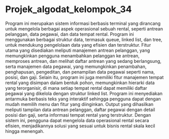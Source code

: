 # Projek_algodat_kelompok_34
Program ini merupakan sistem informasi berbasis terminal yang dirancang untuk mengelola berbagai aspek operasional sebuah rental, seperti antrean pelanggan, data pegawai, dan data tempat rental. Program ini menggunakan berbagai struktur data, termasuk queue, linked list, dan tree, untuk mendukung pengelolaan data yang efisien dan terstruktur. 
Fitur utama yang disediakan meliputi manajemen antrean pelanggan, yang memungkinkan pengguna menambahkan pelanggan ke antrean, memproses antrean, dan melihat daftar antrean yang sedang berlangsung, serta manajemen data pegawai, yang memungkinkan penambahan, penghapusan, pengeditan, dan penampilan data pegawai seperti nama, posisi, dan gaji. Selain itu, program ini juga memiliki fitur manajemen tempat rental yang disimpan dalam bentuk pohon, memungkinkan hierarki data yang terorganisir, di mana setiap tempat rental dapat memiliki daftar pegawai yang dikelola dengan struktur linked list. 
Program ini menyediakan antarmuka berbasis teks yang interaktif sehingga pengguna dapat dengan mudah memilih menu dan fitur yang diinginkan. Output yang dihasilkan meliputi tampilan data antrean pelanggan, daftar pegawai dengan detail posisi dan gaji, serta informasi tempat rental yang terstruktur. Dengan sistem ini, pengguna dapat mengelola data operasional rental secara efisien, menjadikannya solusi yang sesuai untuk bisnis rental skala kecil hingga menengah.
